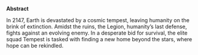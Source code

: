 
**Abstract**

In 2147, Earth is devastated by a cosmic tempest, leaving humanity on the brink of extinction. Amidst the ruins, the Legion, humanity’s last defense, fights against an evolving enemy. In a desperate bid for survival, the elite squad Tempest is tasked with finding a new home beyond the stars, where hope can be rekindled.
